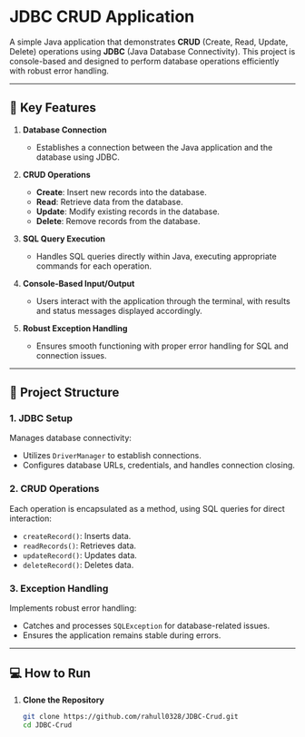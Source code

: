 # JDBC CRUD Application

A simple Java application that demonstrates **CRUD** (Create, Read, Update, Delete) operations using **JDBC** (Java Database Connectivity). This project is console-based and designed to perform database operations efficiently with robust error handling.

---


## 🚀 Key Features

1. **Database Connection**  
   - Establishes a connection between the Java application and the database using JDBC.

2. **CRUD Operations**  
   - **Create**: Insert new records into the database.  
   - **Read**: Retrieve data from the database.  
   - **Update**: Modify existing records in the database.  
   - **Delete**: Remove records from the database.

3. **SQL Query Execution**  
   - Handles SQL queries directly within Java, executing appropriate commands for each operation.

4. **Console-Based Input/Output**  
   - Users interact with the application through the terminal, with results and status messages displayed accordingly.

5. **Robust Exception Handling**  
   - Ensures smooth functioning with proper error handling for SQL and connection issues.

---

## 📂 Project Structure

### 1. **JDBC Setup**  
Manages database connectivity:
- Utilizes `DriverManager` to establish connections.
- Configures database URLs, credentials, and handles connection closing.

### 2. **CRUD Operations**  
Each operation is encapsulated as a method, using SQL queries for direct interaction:
- `createRecord()`: Inserts data.  
- `readRecords()`: Retrieves data.  
- `updateRecord()`: Updates data.  
- `deleteRecord()`: Deletes data.

### 3. **Exception Handling**  
Implements robust error handling:
- Catches and processes `SQLException` for database-related issues.
- Ensures the application remains stable during errors.

---

## 💻 How to Run

1. **Clone the Repository**
   ```bash
   git clone https://github.com/rahull0328/JDBC-Crud.git
   cd JDBC-Crud
